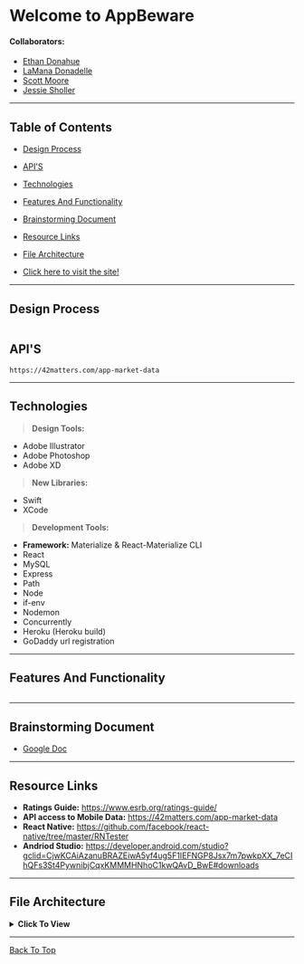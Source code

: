

# Welcome to AppBeware

#### Collaborators: 
* [Ethan Donahue](https://github.com/EthanD0922)
* [LaMana Donadelle](https://github.com/lamanaml)
* [Scott Moore](https://github.com/woodwindscott)
* [Jessie Sholler](https://github.com/JAE-S)

---

## Table of Contents
  * [Design Process](#design-process)
  * [API'S](#API'S)
  * [Technologies](#technologies)
  * [Features And Functionality](#features-and-functionality)
  * [Brainstorming Document](#brainstorming-document)
  * [Resource Links](#resource-links)
  * [File Architecture](#file-architecture)

  * [Click here to visit the site!](http://www.appbeware.com)

---

## Design Process
```

```

## API'S
```
https://42matters.com/app-market-data

```
---
## Technologies
> <b>Design Tools:</b>
  * Adobe Illustrator
  * Adobe Photoshop
  * Adobe XD
  
> <b>New Libraries:</b>
  * Swift
  * XCode

> <b>Development Tools:</b>
  * <b>Framework:</b> Materialize & React-Materialize CLI
  * React
  * MySQL
  * Express 
  * Path 
  * Node 
  * if-env
  * Nodemon
  * Concurrently
  * Heroku (Heroku build)
  * GoDaddy url registration 
---

## Features And Functionality
```

```
---

## Brainstorming Document
* [Google Doc](https://docs.google.com/document/d/1upcb7oJcZ5eXzW1HB9fcMNAPfmZxc_v0ng-4Bvco6Q0/edit?usp=sharing)

---

## Resource Links

  * <b>Ratings Guide:</b> https://www.esrb.org/ratings-guide/
  * <b>API access to Mobile Data:</b> https://42matters.com/app-market-data
  * <b>React Native:</b> https://github.com/facebook/react-native/tree/master/RNTester
  * <b>Andriod Studio:</b> https://developer.android.com/studio?gclid=CjwKCAiAzanuBRAZEiwA5yf4ug5F1IEFNGP8Jsx7m7pwkpXX_7eCIhQFs3St4PywnibjCqxKMMMHNhoC1kwQAvD_BwE#downloads

---

## File Architecture

<details><summary><b>Click To View</b></summary>
 

         AppBeware
         ├── 
         │   
         └── server.js


</details>

---

[Back To Top](#welcome-to-AppBeware)

